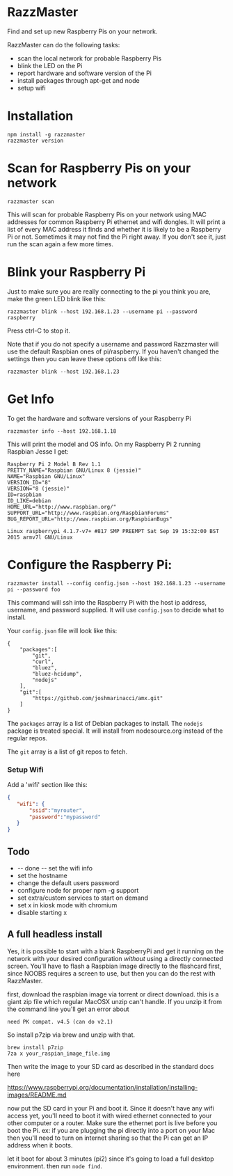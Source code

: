 # RazzMaster
Find and set up new Raspberry Pis on your network.


RazzMaster can do the following tasks:

 * scan the local network for probable Raspberry Pis
 * blink the LED on the Pi
 * report hardware and software version of the Pi
 * install packages through apt-get and node
 * setup wifi


# Installation

```
npm install -g razzmaster
razzmaster version
```

# Scan for Raspberry Pis on your network
```
razzmaster scan
```

This will scan for probable Raspberry Pis on your network using MAC addresses for common
Raspberry Pi ethernet and wifi dongles. It will print a list of every
MAC address it finds and whether it is likely to be a Raspberry Pi or not.  Sometimes
it may not find the Pi right away. If you don't see it, just run the scan again a few more times.


# Blink your Raspberry Pi

Just to make sure you are really connecting to the pi you think you are, make the
green LED blink like this:

```
razzmaster blink --host 192.168.1.23 --username pi --password raspberry
```

Press ctrl-C to stop it.

Note that if you do not specify a username and password Razzmaster will use the default Raspbian ones of pi/raspberry.
If you haven't changed the settings then you can leave these options off like this:

```
razzmaster blink --host 192.168.1.23
```

# Get Info

To get the hardware and software versions of your Raspberry Pi

```
razzmaster info --host 192.168.1.18
```

This will print the model and OS info.  On my Raspberry Pi 2 running Raspbian Jesse I get:
 
```
Raspberry Pi 2 Model B Rev 1.1
PRETTY_NAME="Raspbian GNU/Linux 8 (jessie)"
NAME="Raspbian GNU/Linux"
VERSION_ID="8"
VERSION="8 (jessie)"
ID=raspbian
ID_LIKE=debian
HOME_URL="http://www.raspbian.org/"
SUPPORT_URL="http://www.raspbian.org/RaspbianForums"
BUG_REPORT_URL="http://www.raspbian.org/RaspbianBugs"

Linux raspberrypi 4.1.7-v7+ #817 SMP PREEMPT Sat Sep 19 15:32:00 BST 2015 armv7l GNU/Linux 
```


# Configure the Raspberry Pi:

```
razzmaster install --config config.json --host 192.168.1.23 --username pi --password foo
```

This command will ssh into the Raspberry Pi with the host ip address, username, and password
supplied. It will use `config.json` to decide what to install.

Your `config.json` file will look like this:

```
{
    "packages":[
        "git",
        "curl",
        "bluez",
        "bluez-hcidump",
        "nodejs"
    ],
    "git":[
        "https://github.com/joshmarinacci/amx.git"
    ]
}
```


The `packages` array is a list of Debian packages to install. The `nodejs` package is
treated special. It will install from nodesource.org instead of the regular repos.

The `git` array is a list of git repos to fetch.


### Setup Wifi

Add a 'wifi' section like this:

```json
{
   "wifi": {
       "ssid":"myrouter",
       "password":"mypassword"
   }
}
```
   

## Todo


* -- done -- set the wifi info
* set the hostname
* change the default users password
* configure node for proper npm -g support
* set extra/custom services to start on demand
* set x in kiosk mode with chromium
* disable starting x


## A full headless install

Yes, it is possible to start with a blank RaspberryPi and get it running on the network with your
desired configuration *without* using a directly connected screen. You'll have to flash a Raspbian image
directly to the flashcard first, since NOOBS requires a screen to use, but then you can do the rest
with RazzMaster.

first, download the raspbian image via torrent or direct download. this is a giant zip file which
regular MacOSX unzip can't handle. If you unzip it from the command line you'll get an error about

```
need PK compat. v4.5 (can do v2.1)
```

So install p7zip via brew and unzip with that.

```
brew install p7zip
7za x your_raspian_image_file.img
```

Then write the image to your SD card as described in the standard docs here

https://www.raspberrypi.org/documentation/installation/installing-images/README.md

now put the SD card in your Pi and boot it. Since it doesn't have any wifi access yet,
you'll need to boot it with wired ethernet connected to your other computer or a router.
Make sure the ethernet port is live before you boot the Pi. ex: if you are plugging the pi directly
into a port on your Mac then you'll need to turn on internet sharing so that the Pi can get an IP address
when it boots.

let it boot for about 3 minutes (pi2) since it's going to load a full desktop environment.
then run `node find`.



